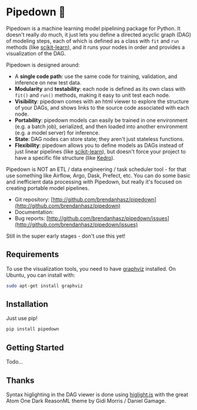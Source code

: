 # Pipedown :shushing_face:

Pipedown is a machine learning model pipelining package for Python.  It doesn't
really *do* much, it just lets you define a directed acyclic graph (DAG) of
modeling steps, each of which is defined as a class with `fit` and `run`
methods (like [scikit-learn](https://scikit-learn.org)), and it runs your nodes
in order and provides a visualization of the DAG.

Pipedown is designed around:

* A **single code path**: use the same code for training, validation, and inference on new test data.
* **Modularity** and **testability**: each node is defined as its own class with `fit()` and `run()` methods, making it easy to unit test each node.
* **Visibility**: pipedown comes with an html viewer to explore the structure of your DAGs, and shows links to the source code associated with each node.
* **Portability**: pipedown models can easily be trained in one environment (e.g. a batch job), serialized, and then loaded into another environment (e.g. a model server) for inference.
* **State**: DAG nodes can store state; they aren't just stateless functions.
* **Flexibility**: pipedown allows you to define models as DAGs instead of just linear pipelines (like [scikit-learn](https://scikit-learn.org/)), but doesn't force your project to have a specific file structure (like [Kedro](https://github.com/quantumblacklabs/kedro)).

Pipedown is NOT an ETL / data engineering / task scheduler tool - for that use
something like Airflow, Argo, Dask, Prefect, etc.  You can do some basic and
inefficient data processing with Pipedown, but really it's focused on creating
portable model pipelines.


* Git repository: [http://github.com/brendanhasz/pipedown](http://github.com/brendanhasz/pipedown)
* Documentation:
* Bug reports: [http://github.com/brendanhasz/pipedown/issues](http://github.com/brendanhasz/pipedown/issues)

Still in the super early stages - don't use this yet!

## Requirements

To use the visualization tools, you need to have
[graphviz](https://graphviz.org/) installed.  On Ubuntu, you can install with:

```bash
sudo apt-get install graphviz
```

## Installation

Just use pip!

```bash
pip install pipedown
```

## Getting Started

Todo...

## Thanks

Syntax higlighting in the DAG viewer is done using [higlight.js](https://highlightjs.org/)
with the great Atom One Dark ReasonML theme by Gidi Morris / Daniel Gamage.
